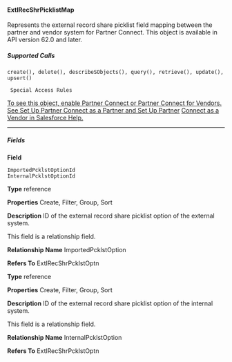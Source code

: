 #### ExtlRecShrPicklistMap

Represents the external record share picklist field mapping between the partner and vendor system for Partner Connect. This object is
available in API version 62.0 and later.

##### Supported Calls
```
create(), delete(), describeSObjects(), query(), retrieve(), update(), upsert()

 Special Access Rules

```
[To see this object, enable Partner Connect or Partner Connect for Vendors. See Set Up Partner Connect as a Partner and Set Up Partner](https://help.salesforce.com/s/articleView?id=sf.prm_pc_setup_partner_parent.htm&language=en_US)
[Connect as a Vendor in Salesforce Help.](https://help.salesforce.com/s/articleView?id=sf.prm_pc_setup_vendor_parent.htm&language=en_US)


-----

##### Fields

**Field**
```
ImportedPcklstOptionId
InternalPcklstOptionId

```

**Type**
reference

**Properties**
Create, Filter, Group, Sort

**Description**
ID of the external record share picklist option of the external system.

This field is a relationship field.

**Relationship Name**
ImportedPcklstOption

**Refers To**
ExtlRecShrPcklstOptn

**Type**
reference

**Properties**
Create, Filter, Group, Sort

**Description**
ID of the external record share picklist option of the internal system.

This field is a relationship field.

**Relationship Name**
InternalPcklstOption

**Refers To**
ExtlRecShrPcklstOptn

